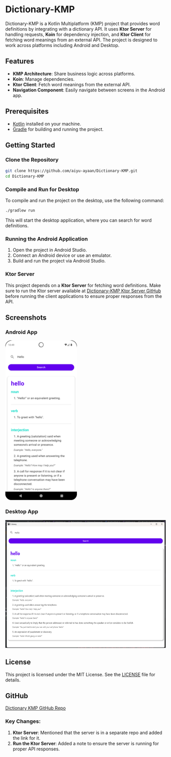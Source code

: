 # Dictionary-KMP

Dictionary-KMP is a Kotlin Multiplatform (KMP) project that provides word definitions by integrating with a dictionary API. It uses **Ktor Server** for handling requests, **Koin** for dependency injection, and **Ktor Client** for fetching word meanings from an external API. The project is designed to work across platforms including Android and Desktop.

## Features

- **KMP Architecture**: Share business logic across platforms.
- **Koin**: Manage dependencies.
- **Ktor Client**: Fetch word meanings from the external API.
- **Navigation Component**: Easily navigate between screens in the Android app.

## Prerequisites

- [Kotlin](https://kotlinlang.org/) installed on your machine.
- [Gradle](https://gradle.org/install/) for building and running the project.

## Getting Started

### Clone the Repository

```bash
git clone https://github.com/aiyu-ayaan/Dictionary-KMP.git
cd Dictionary-KMP
```

### Compile and Run for Desktop

To compile and run the project on the desktop, use the following command:

```bash
./gradlew run
```

This will start the desktop application, where you can search for word definitions.

### Running the Android Application

1. Open the project in Android Studio.
2. Connect an Android device or use an emulator.
3. Build and run the project via Android Studio.

### Ktor Server

This project depends on a **Ktor Server** for fetching word definitions. Make sure to run the Ktor server available at [Dictionary-KMP Ktor Server GitHub](https://github.com/aiyu-ayaan/Dictionary-Ktor-Server) before running the client applications to ensure proper responses from the API.

## Screenshots

### Android App

<img src="mobile.png" height="500">

### Desktop App

<img src="desktop.png" height="400">


## License

This project is licensed under the MIT License. See the [LICENSE](./LICENSE) file for details.

## GitHub

[Dictionary KMP GitHub Repo](https://github.com/aiyu-ayaan/Dictionary-Ktor-Server.git)

### Key Changes:

1. **Ktor Server**: Mentioned that the server is in a separate repo and added the link for it.
2. **Run the Ktor Server**: Added a note to ensure the server is running for proper API responses.
